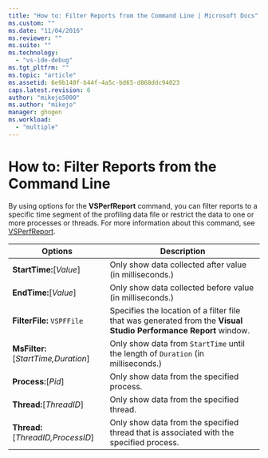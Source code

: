 ```yaml
---
title: "How to: Filter Reports from the Command Line | Microsoft Docs"
ms.custom: ""
ms.date: "11/04/2016"
ms.reviewer: ""
ms.suite: ""
ms.technology: 
  - "vs-ide-debug"
ms.tgt_pltfrm: ""
ms.topic: "article"
ms.assetid: 6e9b140f-b44f-4a5c-bd65-d868ddc94023
caps.latest.revision: 6
author: "mikejo5000"
ms.author: "mikejo"
manager: ghogen
ms.workload: 
  - "multiple"
---
```

# How to: Filter Reports from the Command Line
By using options for the **VSPerfReport** command, you can filter reports to a specific time segment of the profiling data file or restrict the data to one or more processes or threads. For more information about this command, see [VSPerfReport](../profiling/vsperfreport.md).  
  
|Options|Description|  
|-------------|-----------------|  
|**StartTime:**[*Value*]|Only show data collected after value (in milliseconds.)|  
|**EndTime:**[*Value*]|Only show data collected before value (in milliseconds.)|  
|**FilterFile:** `VSPFFile`|Specifies the location of a filter file that was generated from the **Visual Studio Performance Report** window.|  
|**MsFilter:**[*StartTime,Duration*]|Only show data from `StartTime` until the length of `Duration` (in milliseconds.)|  
|**Process:**[*Pid*]|Only show data from the specified process.|  
|**Thread:**[*ThreadID*]|Only show data from the specified thread.|  
|**Thread:**[*ThreadID,ProcessID*]|Only show data from the specified thread that is associated with the specified process.|